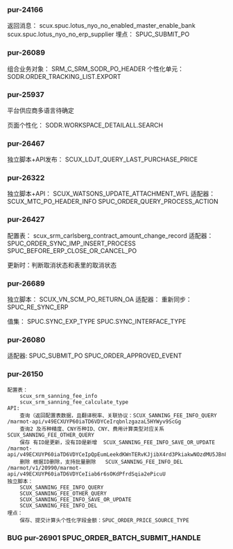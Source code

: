 ### pur-24166

返回消息：
	scux.spuc.lotus_nyo_no_enabled_master_enable_bank
	scux.spuc.lotus_nyo_no_erp_supplier
埋点：
	SPUC_SUBMIT_PO




### pur-26089

组合业务对象：
	SRM_C_SRM_SODR_PO_HEADER
个性化单元：
	SODR.ORDER_TRACKING_LIST.EXPORT


### pur-25937

平台供应商多语言待确定

页面个性化：
	  SODR.WORKSPACE_DETAILALL.SEARCH


### pur-26467

独立脚本+API发布：
	SCUX_LDJT_QUERY_LAST_PURCHASE_PRICE


### pur-26322

独立脚本+API：
	SCUX_WATSONS_UPDATE_ATTACHMENT_WFL
适配器：
	SCUX_MTC_PO_HEADER_INFO
	SPUC_ORDER_QUERY_PROCESS_ACTION


### pur-26427

配置表：
	scux_srm_carlsberg_contract_amount_change_record
适配器：
	SPUC_ORDER_SYNC_IMP_INSERT_PROCESS
	SPUC_BEFORE_ERP_CLOSE_OR_CANCEL_PO

更新时：判断取消状态和表里的取消状态


### pur-26689

独立脚本：
	SCUX_VN_SCM_PO_RETURN_OA
适配器：
	重新同步：SPUC_RE_SYNC_ERP

值集：
	SPUC.SYNC_EXP_TYPE
	SPUC.SYNC_INTERFACE_TYPE


### pur-26080

适配器:
	SPUC_SUBMIT_PO
	SPUC_ORDER_APPROVED_EVENT

### pur-26150

	配置表：
		scux_srm_sanning_fee_info
		scux_srm_sanning_fee_calculate_type
	API:
		查询（返回配置表数据，且翻译税率、关联协议：SCUX_SANNING_FEE_INFO_QUERY    /marmot-api/v49ECXUYP60iaTD6VDYCeIrqbnlzgazaL5HYWyv9ScGg
		查询2 及币种精度、CNY币种ID、CNY、费用计算类型对应关系 SCUX_SANNING_FEE_OTHER_QUERY
		保存 有ID是更新，没有ID是新增  SCUX_SANNING_FEE_INFO_SAVE_OR_UPDATE  /marmot-api/v49ECXUYP60iaTD6VDYCeIpQpEumLeekdKWnTERvKJjibX4rd3PkiakwNOzdMU5JBn8
		删除 根据ID删除，支持批量删除   SCUX_SANNING_FEE_INFO_DEL /marmot/v1/20990/marmot-api/v49ECXUYP60iaTD6VDYCeIiab6r6sOKdPfrdSqia2ePicuU
	独立脚本：
		SCUX_SANNING_FEE_INFO_QUERY
		SCUX_SANNING_FEE_OTHER_QUERY
		SCUX_SANNING_FEE_INFO_SAVE_OR_UPDATE
		SCUX_SANNING_FEE_INFO_DEL
	埋点：
		保存、提交计算头个性化字段金额：SPUC_ORDER_PRICE_SOURCE_TYPE
		




### BUG pur-26901   SPUC_ORDER_BATCH_SUBMIT_HANDLE